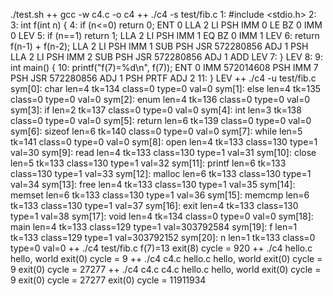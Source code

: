  ./test.sh
++ gcc -w c4.c -o c4
++ ./c4 -s test/fib.c
1: #include <stdio.h>
2:
3: int f(int n) {
4:   if (n<=0) return 0;
    ENT  0
    LLA  2
    LI
    PSH
    IMM  0
    LE
    BZ   0
    IMM  0
    LEV
5:   if (n==1) return 1;
    LLA  2
    LI
    PSH
    IMM  1
    EQ
    BZ   0
    IMM  1
    LEV
6:   return f(n-1) + f(n-2);
    LLA  2
    LI
    PSH
    IMM  1
    SUB
    PSH
    JSR  572280856
    ADJ  1
    PSH
    LLA  2
    LI
    PSH
    IMM  2
    SUB
    PSH
    JSR  572280856
    ADJ  1
    ADD
    LEV
7: }
    LEV
8:
9: int main() {
10:   printf("f(7)=%d\n", f(7));
    ENT  0
    IMM  572014608
    PSH
    IMM  7
    PSH
    JSR  572280856
    ADJ  1
    PSH
    PRTF
    ADJ  2
11: }
    LEV
++ ./c4 -u test/fib.c
sym[0]: char     len=4 tk=134 class=0 type=0 val=0
sym[1]: else     len=4 tk=135 class=0 type=0 val=0
sym[2]: enum     len=4 tk=136 class=0 type=0 val=0
sym[3]: if       len=2 tk=137 class=0 type=0 val=0
sym[4]: int      len=3 tk=138 class=0 type=0 val=0
sym[5]: return   len=6 tk=139 class=0 type=0 val=0
sym[6]: sizeof   len=6 tk=140 class=0 type=0 val=0
sym[7]: while    len=5 tk=141 class=0 type=0 val=0
sym[8]: open     len=4 tk=133 class=130 type=1 val=30
sym[9]: read     len=4 tk=133 class=130 type=1 val=31
sym[10]: close    len=5 tk=133 class=130 type=1 val=32
sym[11]: printf   len=6 tk=133 class=130 type=1 val=33
sym[12]: malloc   len=6 tk=133 class=130 type=1 val=34
sym[13]: free     len=4 tk=133 class=130 type=1 val=35
sym[14]: memset   len=6 tk=133 class=130 type=1 val=36
sym[15]: memcmp   len=6 tk=133 class=130 type=1 val=37
sym[16]: exit     len=4 tk=133 class=130 type=1 val=38
sym[17]: void     len=4 tk=134 class=0 type=0 val=0
sym[18]: main     len=4 tk=133 class=129 type=1 val=303792584
sym[19]: f        len=1 tk=133 class=129 type=1 val=303792152
sym[20]: n        len=1 tk=133 class=0 type=0 val=0
++ ./c4 test/fib.c
f(7)=13
exit(8) cycle = 920
++ ./c4 hello.c
hello, world
exit(0) cycle = 9
++ ./c4 c4.c hello.c
hello, world
exit(0) cycle = 9
exit(0) cycle = 27277
++ ./c4 c4.c c4.c hello.c
hello, world
exit(0) cycle = 9
exit(0) cycle = 27277
exit(0) cycle = 11911934
